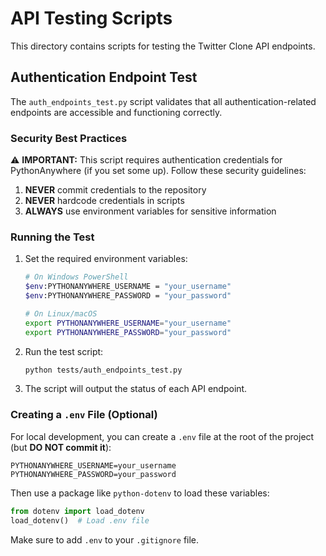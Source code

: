 # API Testing Scripts

This directory contains scripts for testing the Twitter Clone API endpoints.

## Authentication Endpoint Test

The `auth_endpoints_test.py` script validates that all authentication-related endpoints are accessible and functioning correctly.

### Security Best Practices

⚠️ **IMPORTANT:** This script requires authentication credentials for PythonAnywhere (if you set some up). Follow these security guidelines:

1. **NEVER** commit credentials to the repository
2. **NEVER** hardcode credentials in scripts
3. **ALWAYS** use environment variables for sensitive information

### Running the Test

1. Set the required environment variables:

   ```bash
   # On Windows PowerShell
   $env:PYTHONANYWHERE_USERNAME = "your_username"
   $env:PYTHONANYWHERE_PASSWORD = "your_password"
   
   # On Linux/macOS
   export PYTHONANYWHERE_USERNAME="your_username"
   export PYTHONANYWHERE_PASSWORD="your_password"
   ```

2. Run the test script:

   ```bash
   python tests/auth_endpoints_test.py
   ```

3. The script will output the status of each API endpoint.

### Creating a `.env` File (Optional)

For local development, you can create a `.env` file at the root of the project (but **DO NOT commit it**):

```
PYTHONANYWHERE_USERNAME=your_username
PYTHONANYWHERE_PASSWORD=your_password
```

Then use a package like `python-dotenv` to load these variables:

```python
from dotenv import load_dotenv
load_dotenv()  # Load .env file
```

Make sure to add `.env` to your `.gitignore` file. 